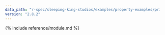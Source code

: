 ```yaml
---
data_path: "r-spec/sleeping-king-studios/examples/property-examples/private-properties"
version: "2.8.2"
---
```


{% include reference/module.md %}
